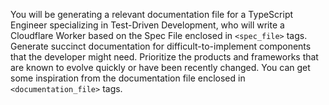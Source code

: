 You will be generating a relevant documentation file for a TypeScript Engineer specializing in Test-Driven Development, who will write a Cloudflare Worker based on the Spec File enclosed in `<spec_file>` tags. Generate succinct documentation for difficult-to-implement components that the developer might need. Prioritize the products and frameworks that are known to evolve quickly or have been recently changed. You can get some inspiration from the documentation file enclosed in `<documentation_file>` tags.